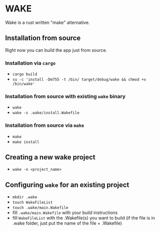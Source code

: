 # WAKE
Wake is a rust written "make" alternative.

## Installation from source
Right now you can build the app just from source.
### Installation via ```cargo```
* ```cargo build```
* ```su -c 'install -Dm755 -t /bin/ target/debug/wake && chmod +x /bin/wake'```
### Installation from source with existing ```wake``` binary
* ```wake```
* ```wake -s .wake/install.Wakefile```
### Installation from source via ```make```
* ```make```
* ```make install```

## Creating a new wake project
* ```wake -n <project_name>```

## Configuring ```wake``` for an existing project
* ```mkdir .wake```
* ```touch WakeFileList```
* ```touch .wake/main.Wakefile```
* fill ```.wake/main.Wakefile``` with your build instructions
* fill ```WakeFileList``` with the .Wakefile(s) you want to build (if the file is in .wake folder, just put the name of the file + .Wakefile)
